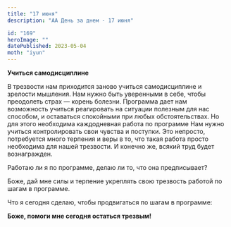 ```yaml
---
title: "17 июня"
description: "АА День за днем - 17 июня"

id: "169"
heroImage: ""
datePublished: 2023-05-04
moth: "iyun"
---
```


**Учиться самодисциплине**

В трезвости нам приходится заново учиться самодисциплине и зрелости мышления.
Нам нужно быть уверенными в себе, чтобы преодолеть страх — корень болезни.
Программа дает нам возможность учиться реагировать на ситуации полезным для
нас способом, и оставаться спокойными при любых обстоятельствах. Но для этого
необходима каждодневная работа по программе Нам нужно учиться контролировать
свои чувства и поступки. Это непросто, потребуется много терпения и веры в то,
что такая работа просто необходима для нашей трезвости. И конечно же, всякий
труд будет вознагражден.

Работаю ли я по программе, делаю ли то, что она предписывает?

Боже, дай мне силы и терпение укреплять свою трезвость работой по шагам в
программе.

Что я сегодня сделаю, чтобы продвигаться по шагам в программе:

**Боже, помоги мне сегодня остаться трезвым!**
